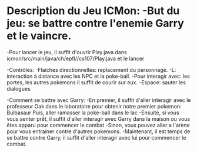 Description du Jeu ICMon:
-But du jeu: se battre contre l'enemie Garry et le vaincre.
==========================
-Pour lancer le jeu, il suffit d'ouvrir Play.java dans icmon/src/main/java/ch/epfl//cs107/Play.java et le lancer

-Contrôles:
    -Flaiches directionnelles: replacement du personnage.
    -L: interaction à distance avec les NPC et la poke-ball.
    -Pour interagir avec: les portes, les autres pokemons il suffit de courir sur eux.
    -Espace: sauter les dialogues

-Comment se battre avec Garry:
    -En premier, il suffit d'aller interagir avec le professeur Oak dans le laboratoire pour obtenir notre premier pokemon: Bulbasaur
     Puis, aller ramasser la poke-ball dans le lac 
    -Ensuite, si vous vous senter prêt, il suffit d'aller interagir avec Garry dans la maison ou vous êtes apparu
     pour commencer le combat
    -Sinon, vous pouvez aller a l'arène pour vous entrainer contre d'autres pokemons.
    -Maintenant, il est temps de se battre contre Garry, il suffit d'aller interagir avec lui pour commencer le combat.
